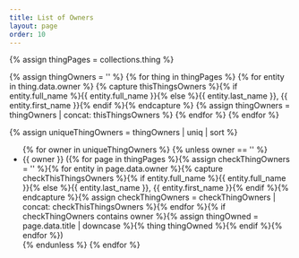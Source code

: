 ```yaml
---
title: List of Owners
layout: page
order: 10
---
```


{% assign thingPages = collections.thing %}

{% assign thingOwners = '' %}
{% for thing in thingPages %}
{% for entity in thing.data.owner %}
{% capture thisThingsOwners %}{% if entity.full_name %}{{ entity.full_name }}{% else %}{{ entity.last_name }}, {{ entity.first_name }}{% endif %}{% endcapture %}
{% assign thingOwners = thingOwners | concat: thisThingsOwners %}
{% endfor %}
{% endfor %}

{% assign uniqueThingOwners = thingOwners | uniq | sort %}

<ul id="owners-list">
{% for owner in uniqueThingOwners %}
{% unless owner == '' %}
<li>{{ owner }} ({% for page in thingPages %}{% assign checkThingOwners = '' %}{% for entity in page.data.owner %}{% capture checkThisThingsOwners %}{% if entity.full_name %}{{ entity.full_name }}{% else %}{{ entity.last_name }}, {{ entity.first_name }}{% endif %}{% endcapture %}{% assign checkThingOwners = checkThingOwners | concat: checkThisThingsOwners %}{% endfor %}{% if checkThingOwners contains owner %}{% assign thingOwned = page.data.title | downcase %}{% thing thingOwned %}{% endif %}{% endfor %})</li>
{% endunless %}
{% endfor %}
</ul>